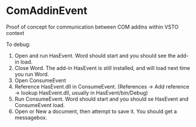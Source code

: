ComAddinEvent
=============

Proof of concept for communication between COM addins within VSTO context

To debug:

1. Open and run HasEvent. Word should start and you should see the add-in load.
2. Close Word. The add-in HasEvent is still installed, and will load next time you run Word.
3. Open ConsumeEvent
4. Reference HasEvent.dll in ConsumeEvent. (References → Add reference → lookup HasEvent.dll, usually in HasEvent/bin/Debug)
5. Run ConsumeEvent. Word should start and you should se HasEvent and ConsumeEvent load.
6. Open or New a document, then attempt to save it. You should get a messagebox.
